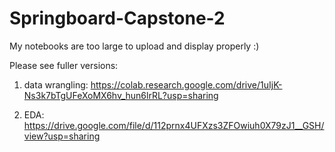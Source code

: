 # Springboard-Capstone-2

My notebooks are too large to upload and display properly :)

Please see fuller versions:
1. data wrangling: https://colab.research.google.com/drive/1uIjK-Ns3k7bTgUFeXoMX6hv_hun6lrRL?usp=sharing

2. EDA: https://drive.google.com/file/d/112prnx4UFXzs3ZFOwiuh0X79zJ1__GSH/view?usp=sharing


